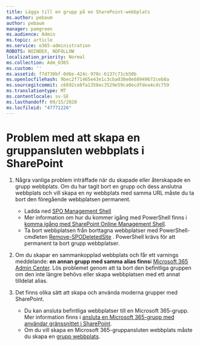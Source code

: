 ```yaml
---
title: Lägga till en grupp på en SharePoint-webbplats
ms.author: pebaum
author: pebaum
manager: pamgreen
ms.audience: Admin
ms.topic: article
ms.service: o365-administration
ROBOTS: NOINDEX, NOFOLLOW
localization_priority: Normal
ms.collection: Adm_O365
ms.custom: ''
ms.assetid: f7d730bf-0d6e-424c-970c-6137c71cb50b
ms.openlocfilehash: 9bec2f71465e43e1c3cba038e0e68949672ceb8a
ms.sourcegitcommit: c6692ce0fa1358ec3529e59ca0ecdfdea4cdc759
ms.translationtype: MT
ms.contentlocale: sv-SE
ms.lasthandoff: 09/15/2020
ms.locfileid: "47771226"
---
```

# <a name="issues-when-creating-a-group-connected-site-in-sharepoint"></a>Problem med att skapa en gruppansluten webbplats i SharePoint

1. Några vanliga problem inträffade när du skapade eller återskapade en grupp webbplats.
Om du har tagit bort en grupp och dess anslutna webbplats och vill skapa en ny webbplats med samma URL måste du ta bort den föregående webbplatsen permanent.

   - Ladda ned [SPO Management Shell](https://support.office.com/article/introduction-to-the-sharepoint-online-management-shell-c16941c3-19b4-4710-8056-34c034493429)
   - Mer information om hur du kommer igång med PowerShell finns i [komma igång med SharePoint Online Management Shell](https://docs.microsoft.com/powershell/module/sharepoint-online/remove-sposite).
   - Ta bort webbplatsen från borttagna webbplatser med PowerShell-cmdleten [Remove-SPODeletedSite](https://docs.microsoft.com/powershell/module/sharepoint-online/remove-sposite?view=sharepoint-ps) . PowerShell krävs för att permanent ta bort grupp webbplatser.

1. Om du skapar en sammankopplad webbplats och får ett varnings meddelande: **en annan grupp med samma alias finns**i [Microsoft 365 Admin Center](https://admin.microsoft.com/AdminPortal/Home#/groups). Lös problemet genom att ta bort den befintliga gruppen om den inte längre behövs eller skapa webbplatsen med ett annat tilldelat alias.

1. Det finns olika sätt att skapa och använda moderna grupper med SharePoint.

   - Du kan ansluta befintliga webbplatser till en Microsoft 365-grupp. Mer information finns i [ansluta en Microsoft 365-grupp med användar gränssnittet i SharePoint](https://docs.microsoft.com/sharepoint/dev/transform/modernize-connect-to-office365-group#connect-an-office-365-group-using-the-sharepoint-user-interface).
   - Om du vill skapa en Microsoft 365-gruppansluten webbplats måste du skapa en [grupp webbplats](https://admin.microsoft.com/sharepoint).
